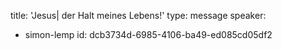 title: 'Jesus| der Halt meines Lebens!'
type: message
speaker:
  - simon-lemp
id: dcb3734d-6985-4106-ba49-ed085cd05df2
